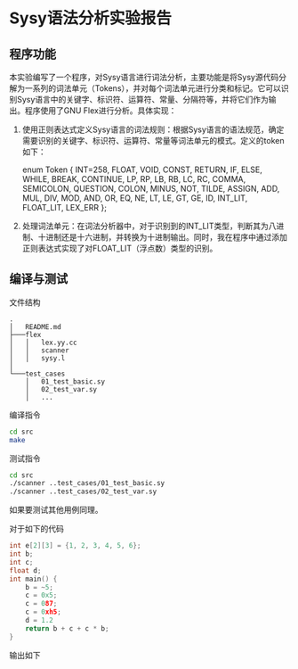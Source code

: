 # Sysy语法分析实验报告

## 程序功能

本实验编写了一个程序，对Sysy语言进行词法分析，主要功能是将Sysy源代码分解为一系列的词法单元（Tokens），并对每个词法单元进行分类和标记。它可以识别Sysy语言中的关键字、标识符、运算符、常量、分隔符等，并将它们作为输出。程序使用了GNU Flex进行分析。具体实现：

1. 使用正则表达式定义Sysy语言的词法规则：根据Sysy语言的语法规范，确定需要识别的关键字、标识符、运算符、常量等词法单元的模式。定义的token如下：

   enum Token {
       INT=258, FLOAT, VOID, CONST, RETURN, IF, ELSE, WHILE, BREAK, CONTINUE,
       LP, RP, LB, RB, LC, RC, COMMA, SEMICOLON, QUESTION, COLON,
       MINUS, NOT, TILDE, ASSIGN, ADD, MUL, DIV, MOD, AND, OR, EQ, NE, LT, LE, GT, GE,
       ID, INT_LIT, FLOAT_LIT,
       LEX_ERR
   };

2. 处理词法单元：在词法分析器中，对于识别到的INT_LIT类型，判断其为八进制、十进制还是十六进制，并转换为十进制输出。同时，我在程序中通过添加正则表达式实现了对FLOAT_LIT（浮点数）类型的识别。

## 编译与测试

文件结构

``` text
.
│   README.md 
├───flex
│   │   lex.yy.cc
│   │   scanner
│   │	sysy.l
│   
└───test_cases
    │   01_test_basic.sy
    │   02_test_var.sy
    │	...
```

编译指令

```bash
cd src
make
```

测试指令

```bash
cd src
./scanner ..test_cases/01_test_basic.sy
./scanner ..test_cases/02_test_var.sy
```

如果要测试其他用例同理。

对于如下的代码

```cpp
int e[2][3] = {1, 2, 3, 4, 5, 6};
int b;
int c;
float d;
int main() {
    b = ~5;
    c = 0x5;
    c = 087;
    c = 0xh5;
    d = 1.2
    return b + c + c * b;
}
```

输出如下


